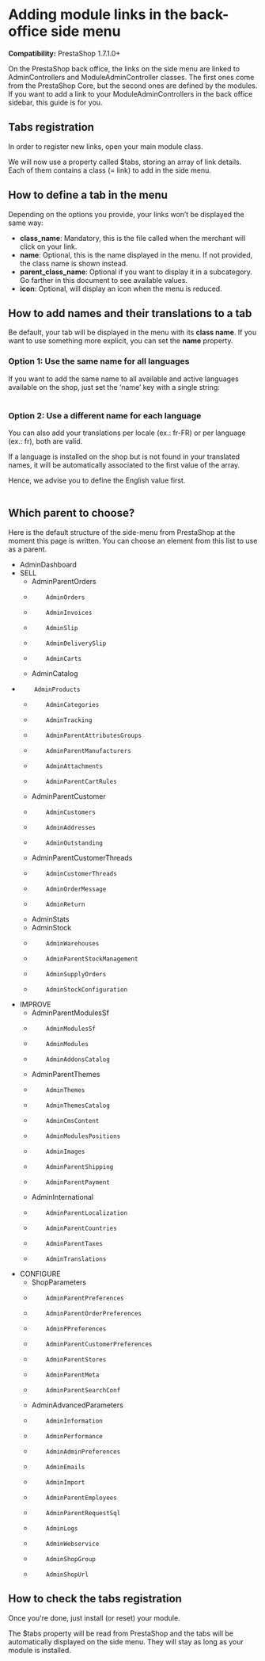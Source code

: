 # Adding module links in the back-office side menu

**Compatibility:** PrestaShop 1.7.1.0+

On the PrestaShop back office, the links on the side menu are linked to AdminControllers and ModuleAdminController classes. The first ones come from the PrestaShop Core, but the second ones are defined by the modules. If you want to add a link to your ModuleAdminControllers in the back office sidebar, this guide is for you.

## Tabs registration <a id="Addingmodulelinksintheback-officesidemenu-Tabsregistration"></a>

In order to register new links, open your main module class.

We will now use a property called $tabs, storing an array of link details. Each of them contains a class \(= link\) to add in the side menu.

## How to define a tab in the menu <a id="Addingmodulelinksintheback-officesidemenu-Howtodefineatabinthemenu"></a>

Depending on the options you provide, your links won’t be displayed the same way:

* **class\_name**: Mandatory, this is the file called when the merchant will click on your link.
* **name**: Optional, this is the name displayed in the menu. If not provided, the class name is shown instead.
* **parent\_class\_name**: Optional if you want to display it in a subcategory. Go farther in this document to see available values.
* **icon**: Optional, will display an icon when the menu is reduced.

## How to add names and their translations to a tab <a id="Addingmodulelinksintheback-officesidemenu-Howtoaddnamesandtheirtranslationstoatab"></a>

Be default, your tab will be displayed in the menu with its **class name**. If you want to use something more explicit, you can set the **name** property.

### Option 1: Use the same name for all languages <a id="Addingmodulelinksintheback-officesidemenu-Option1:Usethesamenameforalllanguages"></a>

If you want to add the same name to all available and active languages available on the shop, just set the ‘name’ key with a single string:

|  |
| :--- |


### Option 2: Use a different name for each language <a id="Addingmodulelinksintheback-officesidemenu-Option2:Useadifferentnameforeachlanguage"></a>

You can also add your translations per locale \(ex.: fr-FR\) or per language \(ex.: fr\), both are valid.

If a language is installed on the shop but is not found in your translated names, it will be automatically associated to the first value of the array.

Hence, we advise you to define the English value first.

|  |
| :--- |


## Which parent to choose? <a id="Addingmodulelinksintheback-officesidemenu-Whichparenttochoose?"></a>

Here is the default structure of the side-menu from PrestaShop at the moment this page is written. You can choose an element from this list to use as a parent.

* AdminDashboard    
* SELL
  * AdminParentOrders
  *         AdminOrders
  *         AdminInvoices
  *         AdminSlip
  *         AdminDeliverySlip
  *         AdminCarts
  * AdminCatalog
*         AdminProducts
  *         AdminCategories
  *         AdminTracking
  *         AdminParentAttributesGroups
  *         AdminParentManufacturers
  *         AdminAttachments
  *         AdminParentCartRules
  * AdminParentCustomer
  *         AdminCustomers
  *         AdminAddresses
  *         AdminOutstanding
  * AdminParentCustomerThreads
  *         AdminCustomerThreads
  *         AdminOrderMessage
  *         AdminReturn
  * AdminStats
  * AdminStock
  *         AdminWarehouses
  *         AdminParentStockManagement
  *         AdminSupplyOrders
  *         AdminStockConfiguration
* IMPROVE
  * AdminParentModulesSf
  *         AdminModulesSf
  *         AdminModules
  *         AdminAddonsCatalog
  * AdminParentThemes
  *         AdminThemes
  *         AdminThemesCatalog
  *         AdminCmsContent
  *         AdminModulesPositions
  *         AdminImages
  *         AdminParentShipping
  *         AdminParentPayment
  * AdminInternational
  *         AdminParentLocalization
  *         AdminParentCountries
  *         AdminParentTaxes
  *         AdminTranslations
* CONFIGURE
  * ShopParameters
  *         AdminParentPreferences
  *         AdminParentOrderPreferences
  *         AdminPPreferences
  *         AdminParentCustomerPreferences
  *         AdminParentStores
  *         AdminParentMeta
  *         AdminParentSearchConf
  * AdminAdvancedParameters
  *         AdminInformation
  *         AdminPerformance
  *         AdminAdminPreferences
  *         AdminEmails
  *         AdminImport
  *         AdminParentEmployees
  *         AdminParentRequestSql
  *         AdminLogs
  *         AdminWebservice
  *         AdminShopGroup
  *         AdminShopUrl

## How to check the tabs registration <a id="Addingmodulelinksintheback-officesidemenu-Howtocheckthetabsregistration"></a>

Once you're done, just install \(or reset\) your module.

The $tabs property will be read from PrestaShop and the tabs will be automatically displayed on the side menu. They will stay as long as your module is installed.  


